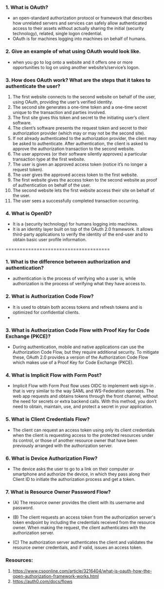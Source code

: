 ### 1. What is OAuth?
- an open-standard authorization protocol or framework that describes how unrelated servers and services can safely allow authenticated access to their assets without actually sharing the initial (security technology), related, single logon credential. 
-  OAuth is for machines logging into machines on behalf of humans.

### 2. Give an example of what using OAuth would look like.
- when you go to log onto a website and it offers one or more opportunities to log on using another website’s/service’s logon. 

### 3. How does OAuth work? What are the steps that it takes to authenticate the user?
1. The first website connects to the second website on behalf of the user, using OAuth, providing the user’s verified identity.
2. The second site generates a one-time token and a one-time secret unique to the transaction and parties involved.
3. The first site gives this token and secret to the initiating user’s client software.
4. The client’s software presents the request token and secret to their authorization provider (which may or may not be the second site).
5. If not already authenticated to the authorization provider, the client may be asked to authenticate. After authentication, the client is asked to approve the authorization transaction to the second website.
6. The user approves (or their software silently approves) a particular transaction type at the first website.
7. The user is given an approved access token (notice it’s no longer a request token).
8. The user gives the approved access token to the first website.
9. The first website gives the access token to the second website as proof of authentication on behalf of the user.
10. The second website lets the first website access their site on behalf of the user.
11. The user sees a successfully completed transaction occurring.

### 4. What is OpenID?
- It is a (security technology) for humans logging into machines.
- It is an identity layer built on top of the OAuth 2.0 framework. It allows third-party applications to verify the identity of the end-user and to obtain basic user profile information. 

=====================================

### 1. What is the difference between authorization and authentication?
-  authentication is the process of verifying who a user is, while authorization is the process of verifying what they have access to.
### 2. What is Authorization Code Flow?
- It is used to obtain both access tokens and refresh tokens and is optimized for confidential clients.
- 
### 3. What is Authorization Code Flow with Proof Key for Code Exchange (PKCE)?
- During authentication, mobile and native applications can use the Authorization Code Flow, but they require additional security. 
To mitigate these, OAuth 2.0 provides a version of the Authorization Code Flow which makes use of a Proof Key for Code Exchange (PKCE).

### 4. What is Implicit Flow with Form Post?
- Implicit Flow with Form Post flow uses OIDC to implement web sign-in . that is very similar to the way SAML and WS-Federation operates. The web app requests and obtains tokens through the front channel, without the need for secrets or extra backend calls. With this method, you don’t need to obtain, maintain, use, and protect a secret in your application.

### 5. What is Client Credentials Flow?
- The client can request an access token using only its client credentials when the client is requesting access to the protected resources under its control, or those of another resource owner that have been previously arranged with the authorization server.

### 6. What is Device Authorization Flow?
- The device asks the user to go to a link on their computer or smartphone and authorize the device, in which they pass along their Client ID to initiate the authorization process and get a token.

### 7. What is Resource Owner Password Flow?
- (A)  The resource owner provides the client with its username and password.

- (B)  The client requests an access token from the authorization server's token endpoint by including the credentials received from the resource owner.  When making the request, the client authenticates with the authorization server.

- (C)  The authorization server authenticates the client and validates  the resource owner credentials, and if valid, issues an access token.

### Resources:
1. https://www.csoonline.com/article/3216404/what-is-oauth-how-the-open-authorization-framework-works.html
2. https://auth0.com/docs/flows


